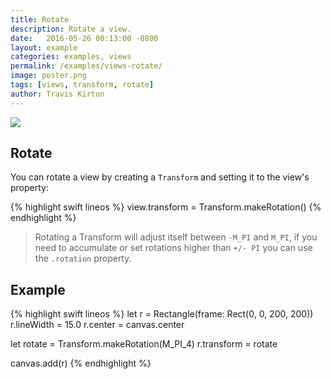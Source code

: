 ```yaml
---
title: Rotate
description: Rotate a view.
date:   2016-05-26 00:13:00 -0800
layout: example
categories: examples, views
permalink: /examples/views-rotate/
image: poster.png
tags: [views, transform, rotate]
author: Travis Kirton
---
```

![](rotate.png)

## Rotate
You can rotate a view by creating a `Transform` and setting it to the view's property:

{% highlight swift lineos %}
view.transform = Transform.makeRotation()
{% endhighlight %}

> Rotating a Transform will adjust itself between `-M_PI` and `M_PI`, if you need to accumulate or set rotations higher than `+/- PI` you can use the `.rotation` property.

## Example
{% highlight swift lineos %}
let r = Rectangle(frame: Rect(0, 0, 200, 200))
r.lineWidth = 15.0
r.center = canvas.center

let rotate = Transform.makeRotation(M_PI_4)
r.transform = rotate

canvas.add(r)
{% endhighlight %}
